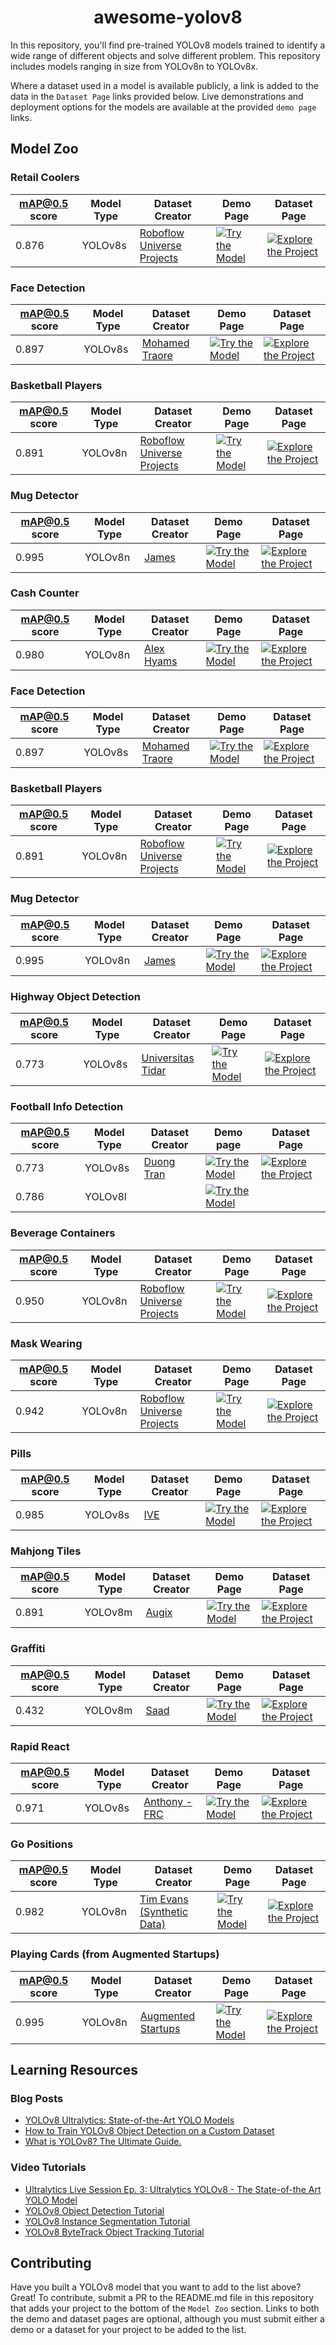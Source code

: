 <div align="center">
<h1>
  awesome-yolov8
</h1>
</div>

In this repository, you'll find pre-trained YOLOv8 models trained to identify a wide range of different objects and solve different problem. This repository includes models ranging in size from YOLOv8n to YOLOv8x.

Where a dataset used in a model is available publicly, a link is added to the data in the `Dataset Page` links provided below. Live demonstrations and deployment options for the models are available at the provided `demo page` links.

<h2>
  Model Zoo
</h2>

<h3>Retail Coolers</h3>

| mAP@0.5 score | Model Type | Dataset Creator | Demo Page | Dataset Page | 
|---            |---         |---         |---        |---           |
| 0.876 | YOLOv8s | [Roboflow Universe Projects](https://universe.roboflow.com/roboflow-universe-projects/) | [![Try the Model](https://github.com/roboflow/notebooks/blob/main/assets/badges/roboflow-model.svg)](https://universe.roboflow.com/roboflow-universe-projects/retail-coolers/model/10) | [![Explore the Project](https://github.com/roboflow/notebooks/blob/main/assets/badges/roboflow-dataset.svg)](https://universe.roboflow.com/roboflow-universe-projects/retail-coolers)

<h3>Face Detection</h3>

| mAP@0.5 score | Model Type | Dataset Creator | Demo Page | Dataset Page | 
|---            |---         |---         |---        |---           |
| 0.897 | YOLOv8s | [Mohamed Traore](https://universe.roboflow.com/mohamed-traore-2ekkp/) | [![Try the Model](https://github.com/roboflow/notebooks/blob/main/assets/badges/roboflow-model.svg)](https://universe.roboflow.com/mohamed-traore-2ekkp/face-detection-mik1i/model/18) | [![Explore the Project](https://github.com/roboflow/notebooks/blob/main/assets/badges/roboflow-dataset.svg)](https://universe.roboflow.com/mohamed-traore-2ekkp/face-detection-mik1i)

<h3>Basketball Players</h3>

| mAP@0.5 score | Model Type | Dataset Creator | Demo Page | Dataset Page | 
|---            |---         |---         |---        |---           |
| 0.891 | YOLOv8n | [Roboflow Universe Projects](https://universe.roboflow.com/roboflow-universe-projects/) | [![Try the Model](https://github.com/roboflow/notebooks/blob/main/assets/badges/roboflow-model.svg)](https://universe.roboflow.com/roboflow-universe-projects/basketball-players-fy4c2/model/16) | [![Explore the Project](https://github.com/roboflow/notebooks/blob/main/assets/badges/roboflow-dataset.svg)](https://universe.roboflow.com/roboflow-universe-projects/basketball-players-fy4c2)

<h3>Mug Detector</h3>

| mAP@0.5 score | Model Type | Dataset Creator | Demo Page | Dataset Page | 
|---            |---         |---         |---        |---           |
| 0.995 | YOLOv8n | [James](https://universe.roboflow.com/james-gallagher-87fuq/) | [![Try the Model](https://github.com/roboflow/notebooks/blob/main/assets/badges/roboflow-model.svg)](https://universe.roboflow.com/james-gallagher-87fuq/mug-detector-eocwp/model/12) | [![Explore the Project](https://github.com/roboflow/notebooks/blob/main/assets/badges/roboflow-dataset.svg)](https://universe.roboflow.com/james-gallagher-87fuq/mug-detector-eocwp)

<h3>Cash Counter</h3>

| mAP@0.5 score | Model Type | Dataset Creator | Demo Page | Dataset Page | 
|---            |---         |---         |---        |---           |
| 0.980 | YOLOv8n | [Alex Hyams](https://universe.roboflow.com/alex-hyams-cosqx) | [![Try the Model](https://github.com/roboflow/notebooks/blob/main/assets/badges/roboflow-model.svg)](https://universe.roboflow.com/alex-hyams-cosqx/cash-counter/model/10) | [![Explore the Project](https://github.com/roboflow/notebooks/blob/main/assets/badges/roboflow-dataset.svg)](https://universe.roboflow.com/alex-hyams-cosqx/cash-counter)

<h3>Face Detection</h3>

| mAP@0.5 score | Model Type | Dataset Creator | Demo Page | Dataset Page | 
|---            |---         |---         |---        |---           |
| 0.897 | YOLOv8s | [Mohamed Traore](https://universe.roboflow.com/mohamed-traore-2ekkp/) | [![Try the Model](https://github.com/roboflow/notebooks/blob/main/assets/badges/roboflow-model.svg)](https://universe.roboflow.com/mohamed-traore-2ekkp/face-detection-mik1i/model/18) | [![Explore the Project](https://github.com/roboflow/notebooks/blob/main/assets/badges/roboflow-dataset.svg)](https://universe.roboflow.com/mohamed-traore-2ekkp/face-detection-mik1i)

<h3>Basketball Players</h3>

| mAP@0.5 score | Model Type | Dataset Creator | Demo Page | Dataset Page | 
|---            |---         |---         |---        |---           |
| 0.891 | YOLOv8n | [Roboflow Universe Projects](https://universe.roboflow.com/roboflow-universe-projects/) | [![Try the Model](https://github.com/roboflow/notebooks/blob/main/assets/badges/roboflow-model.svg)](https://universe.roboflow.com/roboflow-universe-projects/basketball-players-fy4c2/model/16) | [![Explore the Project](https://github.com/roboflow/notebooks/blob/main/assets/badges/roboflow-dataset.svg)](https://universe.roboflow.com/roboflow-universe-projects/basketball-players-fy4c2)

<h3>Mug Detector</h3>

| mAP@0.5 score | Model Type | Dataset Creator | Demo Page | Dataset Page | 
|---            |---         |---         |---        |---           |
| 0.995 | YOLOv8n | [James](https://universe.roboflow.com/james-gallagher-87fuq/) | [![Try the Model](https://github.com/roboflow/notebooks/blob/main/assets/badges/roboflow-model.svg)](https://universe.roboflow.com/james-gallagher-87fuq/mug-detector-eocwp/model/12) | [![Explore the Project](https://github.com/roboflow/notebooks/blob/main/assets/badges/roboflow-dataset.svg)](https://universe.roboflow.com/james-gallagher-87fuq/mug-detector-eocwp)

<h3>Highway Object Detection</h3>

| mAP@0.5 score | Model Type | Dataset Creator | Demo Page | Dataset Page | 
|---            |---         |---         |---        |---           |
| 0.773 | YOLOv8s | [Universitas Tidar](https://universe.roboflow.com/universitas-tidar/) | [![Try the Model](https://github.com/roboflow/notebooks/blob/main/assets/badges/roboflow-model.svg)](https://universe.roboflow.com/universitas-tidar/highway-object-detection/model/19) | [![Explore the Project](https://github.com/roboflow/notebooks/blob/main/assets/badges/roboflow-dataset.svg)](https://universe.roboflow.com/universitas-tidar/highway-object-detection/)

<h3>Football Info Detection</h3>

| mAP@0.5 score | Model Type | Dataset Creator | Demo page | Dataset Page | 
|---            |---         |---         |---        |---           |
| 0.773 | YOLOv8s | [Duong Tran](https://universe.roboflow.com/duong-tran/) | [![Try the Model](https://github.com/roboflow/notebooks/blob/main/assets/badges/roboflow-model.svg)](https://universe.roboflow.com/duong-tran/football-info-detection/model/2) | [![Explore the Project](https://github.com/roboflow/notebooks/blob/main/assets/badges/roboflow-dataset.svg)](https://universe.roboflow.com/duong-tran/football-info-detection)
| 0.786 | YOLOv8l | | [![Try the Model](https://github.com/roboflow/notebooks/blob/main/assets/badges/roboflow-model.svg)](https://universe.roboflow.com/duong-tran/football-info-detection/model/3) |

<h3>Beverage Containers</h3>

| mAP@0.5 score | Model Type | Dataset Creator | Demo Page | Dataset Page | 
|---            |---         |---         |---        |---           |
| 0.950 | YOLOv8n | [Roboflow Universe Projects](https://universe.roboflow.com/roboflow-universe-projects/) | [![Try the Model](https://github.com/roboflow/notebooks/blob/main/assets/badges/roboflow-model.svg)](https://universe.roboflow.com/roboflow-universe-projects/beverage-containers-3atxb/model/3) | [![Explore the Project](https://github.com/roboflow/notebooks/blob/main/assets/badges/roboflow-dataset.svg)](https://universe.roboflow.com/roboflow-universe-projects/beverage-containers-3atxb/)

<h3>Mask Wearing</h3>

| mAP@0.5 score | Model Type | Dataset Creator | Demo Page | Dataset Page | 
|---            |---         |---         |---        |---           |
| 0.942 | YOLOv8n | [Roboflow Universe Projects](https://universe.roboflow.com/roboflow-universe-projects/) | [![Try the Model](https://github.com/roboflow/notebooks/blob/main/assets/badges/roboflow-model.svg)](https://universe.roboflow.com/roboflow-universe-projects/roboflow-universe-projects/mask-wearing-iskms/model/5) | [![Explore the Project](https://github.com/roboflow/notebooks/blob/main/assets/badges/roboflow-dataset.svg)](https://universe.roboflow.com/roboflow-universe-projects/mask-wearing-iskms)

<h3>Pills</h3>

| mAP@0.5 score | Model Type | Dataset Creator | Demo Page | Dataset Page | 
|---            |---         |---         |---        |---           |
| 0.985 | YOLOv8s | [IVE](https://universe.roboflow.com/ive) | [![Try the Model](https://github.com/roboflow/notebooks/blob/main/assets/badges/roboflow-model.svg)](https://universe.roboflow.com/ive/pills-cfsjx/model/1) | [![Explore the Project](https://github.com/roboflow/notebooks/blob/main/assets/badges/roboflow-dataset.svg)](https://universe.roboflow.com/ive/pills-cfsjx)

<h3>Mahjong Tiles</h3>

| mAP@0.5 score | Model Type | Dataset Creator | Demo Page | Dataset Page | 
|---            |---         |---         |---        |---           |
| 0.891 | YOLOv8m | [Augix](https://universe.roboflow.com/test-upsgd) | [![Try the Model](https://github.com/roboflow/notebooks/blob/main/assets/badges/roboflow-model.svg)](https://universe.roboflow.com/test-upsgd/mahjong-tiles-oc9zz/model/11) | [![Explore the Project](https://github.com/roboflow/notebooks/blob/main/assets/badges/roboflow-dataset.svg)](https://universe.roboflow.com/test-upsgd/mahjong-tiles-oc9zz)

<h3>Graffiti</h3>

| mAP@0.5 score | Model Type | Dataset Creator | Demo Page | Dataset Page | 
|---            |---         |---         |---        |---           |
| 0.432 | YOLOv8m | [Saad](https://universe.roboflow.com/workspace-2-iz9jz) | [![Try the Model](https://github.com/roboflow/notebooks/blob/main/assets/badges/roboflow-model.svg)](https://universe.roboflow.com/workspace-2-iz9jz/graffiti-5sa0t/model/1) | [![Explore the Project](https://github.com/roboflow/notebooks/blob/main/assets/badges/roboflow-dataset.svg)](https://universe.roboflow.com/workspace-2-iz9jz/graffiti-5sa0t)

<h3>Rapid React</h3>

| mAP@0.5 score | Model Type | Dataset Creator | Demo Page | Dataset Page | 
|---            |---         |---         |---        |---           |
| 0.971 | YOLOv8s | [Anthony - FRC](https://universe.roboflow.com/frctesting) | [![Try the Model](https://github.com/roboflow/notebooks/blob/main/assets/badges/roboflow-model.svg)](https://universe.roboflow.com/frctesting/rapid-react-292jv/model/7) | [![Explore the Project](https://github.com/roboflow/notebooks/blob/main/assets/badges/roboflow-dataset.svg)](https://universe.roboflow.com/frctesting/rapid-react-292jv)

<h3>Go Positions</h3>

| mAP@0.5 score | Model Type | Dataset Creator | Demo Page | Dataset Page | 
|---            |---         |---         |---        |---           |
| 0.982 | YOLOv8n | [Tim Evans (Synthetic Data)](https://universe.roboflow.com/synthetic-data-3ol2y/) | [![Try the Model](https://github.com/roboflow/notebooks/blob/main/assets/badges/roboflow-model.svg)](https://universe.roboflow.com/synthetic-data-3ol2y/go-positions/model/6) | [![Explore the Project](https://github.com/roboflow/notebooks/blob/main/assets/badges/roboflow-dataset.svg)](https://universe.roboflow.com/synthetic-data-3ol2y/go-positions)

<h3>Playing Cards (from Augmented Startups)</h3>

| mAP@0.5 score | Model Type | Dataset Creator | Demo Page | Dataset Page | 
|---            |---         |---         |---        |---           |
| 0.995 | YOLOv8n | [Augmented Startups](https://universe.roboflow.com/augmented-startups/) | [![Try the Model](https://github.com/roboflow/notebooks/blob/main/assets/badges/roboflow-model.svg)](https://universe.roboflow.com/augmented-startups/playing-cards-ow27d/model/4) | [![Explore the Project](https://github.com/roboflow/notebooks/blob/main/assets/badges/roboflow-dataset.svg)](https://universe.roboflow.com/augmented-startups/playing-cards-ow27d)

<h2>Learning Resources</h2>

<h3>Blog Posts</h3>

- [YOLOv8 Ultralytics: State-of-the-Art YOLO Models](https://learnopencv.com/ultralytics-yolov8/)
- [How to Train YOLOv8 Object Detection on a Custom Dataset](https://blog.roboflow.com/how-to-train-yolov8-on-a-custom-dataset/)
- [What is YOLOv8? The Ultimate Guide.](https://blog.roboflow.com/whats-new-in-yolov8/)

<h3>Video Tutorials</h3>

- [Ultralytics Live Session Ep. 3: Ultralytics YOLOv8 - The State-of-the Art YOLO Model](https://www.youtube.com/watch?v=IPcpYO5ITa8)
- [YOLOv8 Object Detection Tutorial](https://youtu.be/wuZtUMEiKWY)
- [YOLOv8 Instance Segmentation Tutorial](https://youtu.be/pFiGSrRtaU4)
- [YOLOv8 ByteTrack Object Tracking Tutorial](https://youtu.be/OS5qI9YBkfk)

<h2>Contributing</h2>

Have you built a YOLOv8 model that you want to add to the list above? Great! To contribute, submit a PR to the README.md file in this repository that adds your project to the bottom of the `Model Zoo` section. Links to both the demo and dataset pages are optional, although you must submit either a demo or a dataset for your project to be added to the list.
